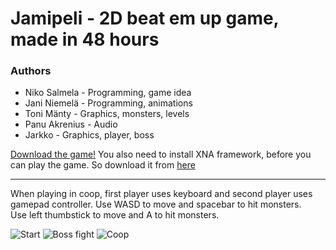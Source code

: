 Jamipeli - 2D beat em up game, made in 48 hours
========

### Authors
* Niko Salmela - Programming, game idea
* Jani Niemelä - Programming, animations
* Toni Mänty - Graphics, monsters, levels
* Panu Akrenius - Audio
* Jarkko - Graphics, player, boss


[Download the game!](https://dl.dropboxusercontent.com/u/22171160/PelilabraJamGame.zip "Download the game!")
You also need to install XNA framework, before you can play the game. So download it from [here](http://www.microsoft.com/en-us/download/details.aspx?id=20914)

---

When playing in coop, first player uses keyboard and second player uses gamepad controller.
Use WASD to move and spacebar to hit monsters.  
Use left thumbstick to move and A to hit monsters.

![Start](https://dl.dropboxusercontent.com/u/22171160/screenshots/kuva1.png "Start")
![Boss fight](https://dl.dropboxusercontent.com/u/22171160/screenshots/kuva2.png "Boss fight")
![Coop](https://dl.dropboxusercontent.com/u/22171160/screenshots/kuva3.png "Coop")